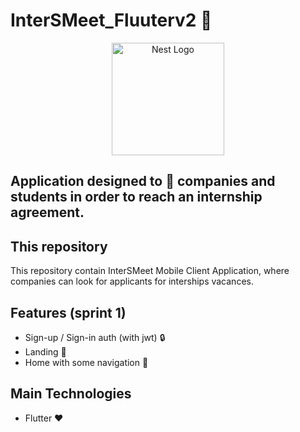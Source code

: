 ﻿# InterSMeet_Fluuterv2 📱

<p align="center">
  <a target="blank"><img src="https://i.imgur.com/izr4ud3.jpeg" width="180" alt="Nest Logo" /></a>

## Application designed to 🔗 companies and students in order to reach an internship agreement.

## This repository

This repository contain InterSMeet Mobile Client Application, where companies can look for applicants for interships vacances.

## Features (sprint 1)

- Sign-up / Sign-in auth (with jwt) :lock:
- Landing 🚀
- Home with some navigation 🏪

## Main Technologies

- Flutter ♥️
